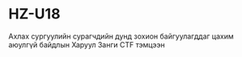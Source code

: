 # HZ-U18
Ахлах сургуулийн сурагчдийн дунд зохион байгуулагддаг цахим аюулгүй байдлын Харуул Занги CTF тэмцээн
